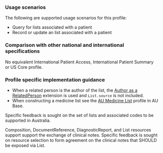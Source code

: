 ### Usage scenarios

The following are supported usage scenarios for this profile:

- Query for lists associated with a patient
- Record or update an list associated with a patient


### Comparison with other national and international specifications

No equivalent International Patient Access, International Patient Summary or US Core profile.


### Profile specific implementation guidance
- When a related person is the author of the list, the [Author as a RelatedPerson](StructureDefinition-author-related-person.html) extension is used and `List.source` is not included.
- When constructing a medicine list see the [AU Medicine List](https://build.fhir.org/ig/hl7au/au-fhir-base/StructureDefinition-au-medlist.html) profile in AU Base.

<p class="stu-note">Specific feedback is sought on the set of lists and associated codes to be supported in Australia.</p>

<p class="stu-note">Composition, DocumentReference, DiagnosticReport, and List resources support support the exchange of clinical notes. Specific feedback is sought on resource selection to form agreement on the clinical notes that SHOULD be exposed via List.</p>